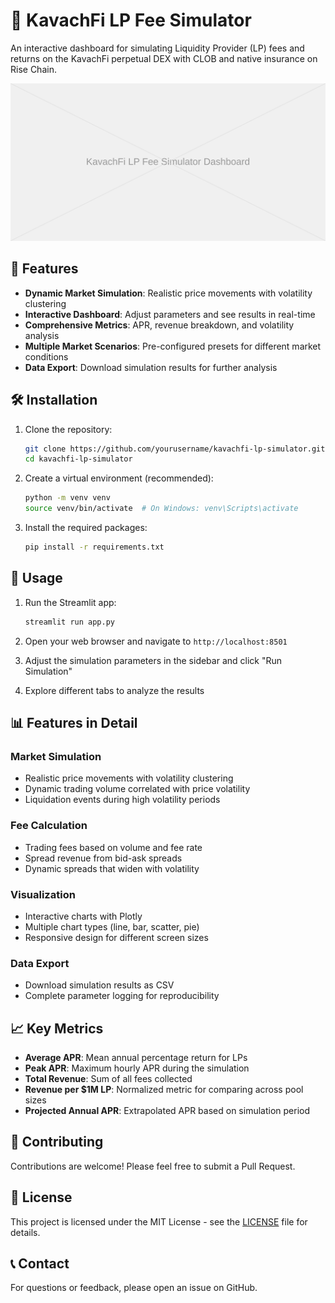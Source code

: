 # 🎯 KavachFi LP Fee Simulator

An interactive dashboard for simulating Liquidity Provider (LP) fees and returns on the KavachFi perpetual DEX with CLOB and native insurance on Rise Chain.

![Dashboard Preview](./images/placeholder.svg)

## 🚀 Features

- **Dynamic Market Simulation**: Realistic price movements with volatility clustering
- **Interactive Dashboard**: Adjust parameters and see results in real-time
- **Comprehensive Metrics**: APR, revenue breakdown, and volatility analysis
- **Multiple Market Scenarios**: Pre-configured presets for different market conditions
- **Data Export**: Download simulation results for further analysis

## 🛠 Installation

1. Clone the repository:
   ```bash
   git clone https://github.com/yourusername/kavachfi-lp-simulator.git
   cd kavachfi-lp-simulator
   ```

2. Create a virtual environment (recommended):
   ```bash
   python -m venv venv
   source venv/bin/activate  # On Windows: venv\Scripts\activate
   ```

3. Install the required packages:
   ```bash
   pip install -r requirements.txt
   ```

## 🚀 Usage

1. Run the Streamlit app:
   ```bash
   streamlit run app.py
   ```

2. Open your web browser and navigate to `http://localhost:8501`

3. Adjust the simulation parameters in the sidebar and click "Run Simulation"

4. Explore different tabs to analyze the results

## 📊 Features in Detail

### Market Simulation
- Realistic price movements with volatility clustering
- Dynamic trading volume correlated with price volatility
- Liquidation events during high volatility periods

### Fee Calculation
- Trading fees based on volume and fee rate
- Spread revenue from bid-ask spreads
- Dynamic spreads that widen with volatility

### Visualization
- Interactive charts with Plotly
- Multiple chart types (line, bar, scatter, pie)
- Responsive design for different screen sizes

### Data Export
- Download simulation results as CSV
- Complete parameter logging for reproducibility

## 📈 Key Metrics

- **Average APR**: Mean annual percentage return for LPs
- **Peak APR**: Maximum hourly APR during the simulation
- **Total Revenue**: Sum of all fees collected
- **Revenue per $1M LP**: Normalized metric for comparing across pool sizes
- **Projected Annual APR**: Extrapolated APR based on simulation period

## 🤝 Contributing

Contributions are welcome! Please feel free to submit a Pull Request.

## 📝 License

This project is licensed under the MIT License - see the [LICENSE](LICENSE) file for details.

## 📞 Contact

For questions or feedback, please open an issue on GitHub.
